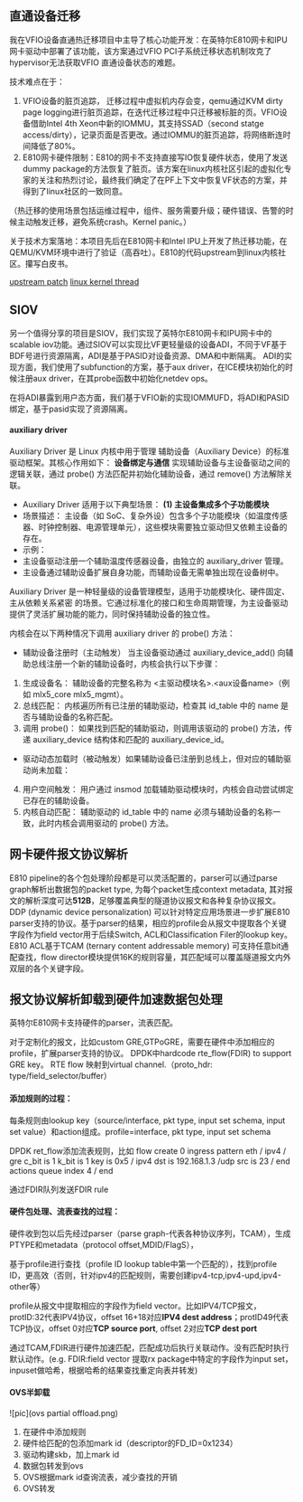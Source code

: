 ## 直通设备迁移
我在VFIO设备直通热迁移项目中主导了核心功能开发：在英特尔E810网卡和IPU网卡驱动中部署了该功能，该方案通过VFIO PCI子系统迁移状态机制攻克了hypervisor无法获取VFIO 直通设备状态的难题。

技术难点在于：
1. VFIO设备的脏页追踪， 迁移过程中虚拟机内存会变，qemu通过KVM dirty page logging进行脏页追踪，在迭代迁移过程中只迁移被标脏的页。VFIO设备借助Intel 4th Xeon中新的IOMMU，其支持SSAD（second statge access/dirty），记录页面是否更改。通过IOMMU的脏页追踪，将网络断连时间降低了80%。
2.  E810网卡硬件限制：E810的网卡不支持直接写IO恢复硬件状态，使用了发送dummy package的方法恢复了脏页。该方案在linux内核社区引起的虚拟化专家的关注和热烈讨论，最终我们确定了在PF上下文中恢复VF状态的方案，并得到了linux社区的一致同意。

（热迁移的使用场景包括运维过程中，组件、服务需要升级；硬件错误、告警的时候主动触发迁移，避免系统crash。Kernel panic。）

关于技术方案落地：本项目先后在E810网卡和Intel IPU上开发了热迁移功能，在QEMU/KVM环境中进行了验证（高吞吐）。E810的代码upstream到linux内核社区。攥写白皮书。

[upstream patch](https://lore.kernel.org/netdev/?q=Lingyu+Liu)
[linux kernel thread](https://lore.kernel.org/netdev/9a613177-de20-49ac-88ce-421c37fe0c15@intel.com/)


## SIOV
另一个值得分享的项目是SIOV，我们实现了英特尔E810网卡和IPU网卡中的scalable iov功能。通过SIOV可以实现比VF更轻量级的设备ADI，不同于VF基于BDF号进行资源隔离，ADI是基于PASID对设备资源、DMA和中断隔离。
ADI的实现方面，我们使用了subfunction的方案，基于aux driver，在ICE模块初始化的时候注册aux driver，在其probe函数中初始化netdev ops。

在将ADI暴露到用户态方面，我们基于VFIO新的实现IOMMUFD，将ADI和PASID绑定，基于pasid实现了资源隔离。

#### auxiliary driver
Auxiliary Driver 是 Linux 内核中用于管理 ​辅助设备​（Auxiliary Device）的标准驱动框架。其核心作用如下：
**​设备绑定与通信**
实现辅助设备与主设备驱动之间的逻辑关联，通过 probe() 方法匹配并初始化辅助设备，通过 remove() 方法解除关联。

 - Auxiliary Driver 适用于以下典型场景：
​**(1) 主设备集成多个子功能模块**
- ​场景描述：
主设备（如 SoC、复杂外设）包含多个子功能模块（如温度传感器、时钟控制器、电源管理单元），这些模块需要独立驱动但又依赖主设备的存在。
- ​示例：
- 主设备驱动注册一个辅助温度传感器设备，由独立的 auxiliary_driver 管理。
- 主设备通过辅助设备扩展自身功能，而辅助设备无需单独出现在设备树中。

Auxiliary Driver 是一种轻量级的设备管理模型，适用于 ​功能模块化、硬件固定、主从依赖关系紧密 的场景。它通过标准化的接口和生命周期管理，为主设备驱动提供了灵活扩展功能的能力，同时保持辅助设备的独立性。

内核会在以下两种情况下调用 ​auxiliary driver 的 probe() 方法：

- 辅助设备注册时（主动触发）​
当主设备驱动通过 auxiliary_device_add() 向辅助总线注册一个新的辅助设备时，内核会执行以下步骤：
1. ​生成设备名：
辅助设备的完整名称为 <主驱动模块名>.<aux设备name>（例如 mlx5_core mlx5_mgmt）。
2. ​总线匹配：
内核遍历所有已注册的辅助驱动，检查其 id_table 中的 name 是否与辅助设备的名称匹配。
3. ​调用 probe()：
如果找到匹配的辅助驱动，则调用该驱动的 probe() 方法，传递 auxiliary_device 结构体和匹配的 auxiliary_device_id。

- 驱动动态加载时（被动触发）​
如果辅助设备已注册到总线上，但对应的辅助驱动尚未加载：
4. ​用户空间触发：
用户通过 insmod 加载辅助驱动模块时，内核会自动尝试绑定已存在的辅助设备。
5. ​内核自动匹配：
辅助驱动的 id_table 中的 name 必须与辅助设备的名称一致，此时内核会调用驱动的 probe() 方法。

## 网卡硬件报文协议解析
E810 pipeline的各个包处理阶段都是可以灵活配置的，parser可以通过parse graph解析出数据包的packet type, 为每个packet生成context metadata, 其对报文的解析深度可达**512B**，足够覆盖典型的隧道协议报文和各种复杂协议报文。DDP (dynamic device personalization) 可以针对特定应用场景进一步扩展E810 parser支持的协议。基于parser的结果，相应的profile会从报文中提取各个关键字段作为field vector用于后续Switch, ACL和Classification Filer的lookup key。E810 ACL基于TCAM (ternary content addressable memory) 可支持任意bit通配查找，flow director模块提供16K的规则容量，其匹配域可以覆盖隧道报文内外双层的各个关键字段。

## 报文协议解析卸载到硬件加速数据包处理
英特尔E810网卡支持硬件的parser，流表匹配。

对于定制化的报文，比如custom GRE,GTPoGRE，需要在硬件中添加相应的profile，扩展parser支持的协议。
DPDK中hardcode rte_flow(FDIR) to support GRE key。
RTE flow 映射到virtual channel.（proto_hdr: type/field_selector/buffer）

#### 添加规则的过程：
每条规则由lookup key（source/interface, pkt type, input set schema, input set value）和action组成。profile=interface, pkt type, input set schema

DPDK ret_flow添加流表规则，比如
flow create 0 ingress pattern eth / ipv4 / gre c_bit is 1 k_bit is 1 key is 0x5 / ipv4 dst is 192.168.1.3 /udp src is 23 / end actions queue index 4 / end

通过FDIR队列发送FDIR rule

#### 硬件包处理、流表查找的过程：

硬件收到包以后先经过parser（parse graph-代表各种协议序列，TCAM），生成PTYPE和metadata（protocol offset,MDID/FlagS），

基于profile进行查找（profile ID lookup table中第一个匹配的），找到profile ID，更高效（否则，针对ipv4的匹配规则，需要创建ipv4-tcp,ipv4-upd,ipv4-other等）

profile从报文中提取相应的字段作为field vector。比如IPV4/TCP报文，protID:32代表IPV4协议，offset 16+18对应**IPV4 dest address**；protID49代表TCP协议，offset 0对应**TCP source port**, offset 2对应**TCP dest port**

通过TCAM,FDIR进行硬件加速匹配，匹配成功后执行关联动作。没有匹配时执行默认动作。(e.g. FDIR:field vector 提取rx package中特定的字段作为input set，inpuset做哈希，根据哈希的结果查找重定向表并转发)

#### OVS半卸载
![pic](ovs partial offload.png)
1. 在硬件中添加规则
2. 硬件给匹配的包添加mark id（descriptor的FD_ID=0x1234）
3. 驱动构建skb，加上mark id
4. 数据包转发到ovs
3. OVS根据mark id查询流表，减少查找的开销
4. OVS转发
